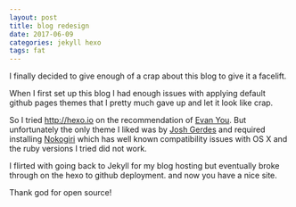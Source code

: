 ```yaml
---
layout: post
title: blog redesign
date: 2017-06-09
categories: jekyll hexo
tags: fat
---
```


I finally decided to give enough of a crap about this blog to give it a facelift.

When I first set up this blog I had enough issues with applying default github pages themes that I pretty much gave up and let it look like crap.

So I tried <http://hexo.io> on the recommendation of [Evan You](evanyou.me). But unfortunately the only theme I liked was by [Josh Gerdes](https://github.com/joshgerdes/joshgerdes.github.io) and required installing [Nokogiri](https://github.com/sparklemotion/nokogiri/issues/1504) which has well known compatibility issues with OS X and the ruby versions I tried did not work.

I flirted with going back to Jekyll for my blog hosting but eventually broke through on the hexo to github deployment. and now you have a nice site.

Thank god for open source!
